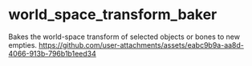 # world_space_transform_baker
Bakes the world-space transform of selected objects or bones to new empties.
https://github.com/user-attachments/assets/eabc9b9a-aa8d-4066-913b-796b1b1eed34

